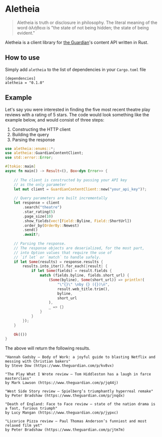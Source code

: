 # Aletheia

> Aletheia is truth or disclosure in philosophy. The literal meaning of the word ἀλήθεια is "the state of not being hidden; the state of being evident."

Aletheia is a client library for [the Guardian](https://www.theguardian.com)'s content API written in Rust.


## How to use
Simply add `aletheia` to the list of dependencies in your `Cargo.toml` file

```
[dependencies]
aletheia = "0.1.0"
```

## Example

Let's say you were interested in finding the five most recent theatre play reviews with a rating of 5 stars.
The code would look something like the example below, and would consist of three steps:

1) Constructing the HTTP client
2) Building the query
3) Parsing the response
```rust
use aletheia::enums::*;
use aletheia::GuardianContentClient;
use std::error::Error;

#[tokio::main]
async fn main() -> Result<(), Box<dyn Error>> {
    
    // The client is constructed by passing your API key
    // as the only parameter
    let mut client = GuardianContentClient::new("your_api_key")?;
    
    // Query parameters are built incrementally
    let response = client
        .search("theatre")
        .star_rating(5)
        .page_size(10)
        .show_fields(vec![Field::Byline, Field::ShortUrl])
        .order_by(OrderBy::Newest)
        .send()
        .await?;
    
    // Parsing the response.
    // The response objects are deserialized, for the most part,
    // into Option values that require the use of
    // `if let` or `match` to handle safely.
    if let Some(results) = response.results {
        results.into_iter().for_each(|result| {
            if let Some(fields) = result.fields {
                match (fields.byline, fields.short_url) {
                    (Some(byline), Some(short_url)) => println!(
                        "\"{}\" \nby {} ({})\n",
                        result.web_title.trim(),
                        byline,
                        short_url
                    ),
                    _ => {}
                }
            }
        });
    }
    
    Ok(())
}
```

The above will return the following results.
```
"Hannah Gadsby – Body of Work: a joyful guide to blasting Netflix and messing with Christian bakers" 
by Steve Dow (https://www.theguardian.com/p/kv8vx)

"The Play What I Wrote review – Tom Hiddleston has a laugh in farce masterclass" 
by Mark Lawson (https://www.theguardian.com/p/jq44j)

"West Side Story review – Spielberg’s triumphantly hyperreal remake" 
by Peter Bradshaw (https://www.theguardian.com/p/jnqdx)

"Death of England: Face to Face review – state of the nation drama is a fast, furious triumph" 
by Lucy Mangan (https://www.theguardian.com/p/jypxc)

"Licorice Pizza review – Paul Thomas Anderson’s funniest and most relaxed film yet" 
by Peter Bradshaw (https://www.theguardian.com/p/jtm7m)
```